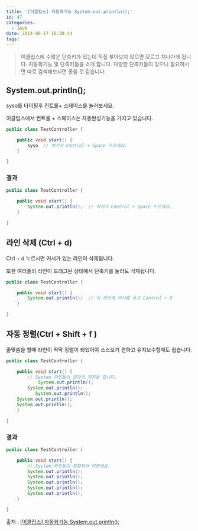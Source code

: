 ```yaml
---
title: '[이클립스] 자동화기능 System.out.println();'
id: 47
categories:
  - JAVA
date: 2014-06-17 16:30:44
tags:
---
```

> 이클립스에 수많은 단축키가 있는데 직접 찾아보지 않으면 모르고 지나가게 됩니다.
> 자동화기능 및 단축키들을 소개 합니다.
> 다양한 단축키들이 있으니 필요하시면 따로 검색해보시면 좋을 것 같습니다.

<!--more-->

## System.out.println();

syso를 타이핑후 컨트롤+ 스페이스를 눌러보세요.

이클립스에서 컨트롤 + 스페이스는 자동완성기능을 가지고 있습니다.

```java
public class TestController {

	public void start() {
		syso  // 여기서 Control + Space 누르세요.
	}

}
```

### 결과

```java
public class TestController {

	public void start() {
		System.out.println();  // 여기서 Control + Space 누르세요.
	}

}
```
## 라인 삭제 (Ctrl + d)

Ctrl + d 누르시면 커서가 있는 라인이 삭제됩니다.

또한 여러줄의 라인이 드래그된 상태에서 단축키를 눌러도 삭제됩니다.

```java
public class TestController {

	public void start() {
		System.out.println();  // 이 라인에 커서를 두고 Control + D
	}

}
```

## 자동 정렬(Ctrl + Shift + f )

줄맞춤을 할때 라인이 딱딱 정렬이 되있어야 소스보기 편하고 유지보수할때도 쉽습니다.

```java
public class TestController {

	public void start() {
		// System 라인들이 굉장히 지저분 합니다.
			System.out.println();
		System.out.println();
		   System.out.println();
	System.out.println();
	System.out.println();
	}

}
```

### 결과

```java
public class TestController {

	public void start() {
		// System 라인들이 정렬되어 이쁘네요.
		System.out.println();
		System.out.println();
		System.out.println();
		System.out.println();
		System.out.println();
	}

}
```

출처 : [[이클립스] 자동화기능 System.out.println();](http://dkatlf900.tistory.com/89)